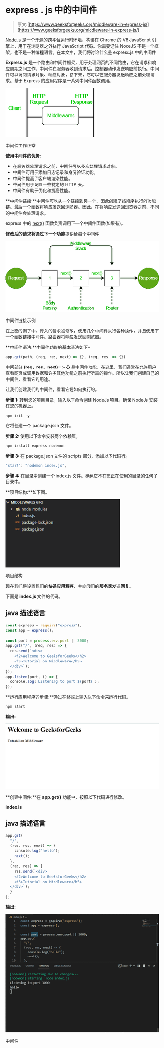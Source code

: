 # express . js 中的中间件

> 原文:[https://www.geeksforgeeks.org/middleware-in-express-js/](https://www.geeksforgeeks.org/middleware-in-express-js/)

[Node.js](https://www.geeksforgeeks.org/nodejs-tutorials/) 是一个开源的跨平台运行时环境，构建在 Chrome 的 V8 JavaScript 引擎上，用于在浏览器之外执行 JavaScript 代码。你需要记住 NodeJS 不是一个框架，也不是一种编程语言。在本文中，我们将讨论什么是 express.js 中的中间件

**Express.js** 是一个路由和中间件框架，用于处理网页的不同路由，它在请求和响应周期之间工作。中间件在服务器收到请求后，控制器动作发送响应前执行。中间件可以访问请求对象、响应对象，接下来，它可以在服务器发送响应之前处理请求。基于 Express 的应用程序是一系列中间件函数调用。

![](img/b9a68678d7ff4af80591c089a1bd99b7.png)

中间件工作正常

**使用中间件的优势:**

*   在服务器处理请求之前，中间件可以多次处理请求对象。
*   中间件可用于添加日志记录和身份验证功能。
*   中间件提高了客户端渲染性能。
*   中间件用于设置一些特定的 HTTP 头。
*   中间件有助于优化和提高性能。

**中间件链接:**中间件可以从一个链接到另一个，因此创建了按顺序执行的功能链。最后一个函数将响应发送回浏览器。因此，在将响应发送回浏览器之前，不同的中间件会处理请求。

express 中的 [next()](https://www.geeksforgeeks.org/what-is-the-use-of-next-function-in-express-js/) 函数负责调用下一个中间件函数(如果有)。

**修改后的请求将通过下一个功能**提供给每个中间件

![](img/47624a14436503c06013b8d927a5ae57.png)

中间件链接示例

在上面的例子中，传入的请求被修改，使用几个中间件执行各种操作，并且使用下一个函数链接中间件。路由器将响应发送回浏览器。

**中间件语法:**中间件功能的基本语法如下–

```js
app.get(path, (req, res, next) => {}, (req, res) => {})
```

中间部分 **(req，res，next)= > {}** 是中间件功能。在这里，我们通常在允许用户查看网页或调用数据和许多其他功能之前执行所需的操作。所以让我们创建自己的中间件，看看它的用途。

让我们创建我们的中间件，看看它是如何执行的。

**步骤 1:** 转到您的项目目录，输入以下命令创建 NodeJs 项目。确保 NodeJs 安装在您的机器上。

```js
npm init -y
```

它将创建一个 package.json 文件。

**步骤 2:** 使用以下命令安装两个依赖项。

```js
npm install express nodemon
```

**步骤 3:** 在 package.json 文件的 scripts 部分，添加以下代码行。

```js
"start": "nodemon index.js", 
```

**步骤 4:** 在目录中创建一个 index.js 文件。确保它不在您正在使用的目录的任何子目录中。

**项目结构:**如下图。

![](img/b0d5312e2d302b8639e1271a28fc5305.png)

项目结构

现在我们将设置我们的**快递应用程序**，并向我们的**服务器**发送**回复**。

下面是 **index.js** 文件的代码。

## java 描述语言

```js
const express = require("express");
const app = express();

const port = process.env.port || 3000;
app.get("/", (req, res) => {
  res.send(`<div>
    <h2>Welcome to GeeksforGeeks</h2>
    <h5>Tutorial on Middleware</h5>
  </div>`);
});
app.listen(port, () => {
  console.log(`Listening to port ${port}`);
});
```

**运行应用程序的步骤:**通过在终端上输入以下命令来运行代码。

```js
npm start
```

**输出:**

![](img/91699511e0264f293ae2670fe2a08e1b.png)

**创建中间件:**在 **app.get()** 功能中，按照以下代码进行修改。

**index.js**

## java 描述语言

```js
app.get(
  "/",
  (req, res, next) => {
    console.log("hello");
    next();
  },
  (req, res) => {
    res.send(`<div>
    <h2>Welcome to GeeksforGeeks</h2>
    <h5>Tutorial on Middleware</h5>
  </div>`);
  }
);
```

**输出:**

![](img/18104f8b8b416d82e58ceb7478d36cda.png)

中间件